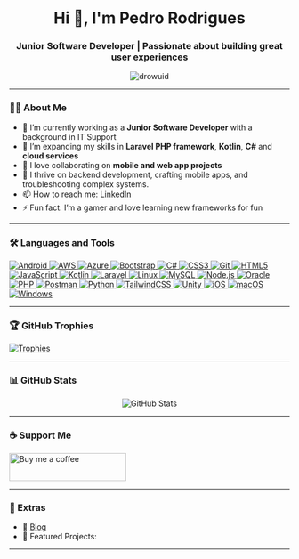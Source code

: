 <h1 align="center">Hi 👋, I'm Pedro Rodrigues</h1>
<h3 align="center">Junior Software Developer | Passionate about building great user experiences</h3>

<p align="center">
  <img src="https://komarev.com/ghpvc/?username=drowuid&label=Profile%20views&color=0e75b6&style=flat" alt="drowuid" />
</p>

---

### 🧑‍💻 About Me

- 🔭 I’m currently working as a **Junior Software Developer** with a background in IT Support  
- 🌱 I’m expanding my skills in **Laravel PHP framework**, **Kotlin**, **C#** and **cloud services**  
- 👯 I love collaborating on **mobile and web app projects**  
- 💬 I thrive on backend development, crafting mobile apps, and troubleshooting complex systems. 
- 📫 How to reach me: [LinkedIn](https://linkedin.com/in/pedrorod1988)  
- ⚡ Fun fact: I’m a gamer and love learning new frameworks for fun

---

### 🛠️ Languages and Tools

<p align="left">
  <a href="https://developer.android.com" target="_blank" rel="noreferrer">
    <img src="https://img.shields.io/badge/Android-3DDC84?style=for-the-badge&logo=android&logoColor=white" alt="Android" />
  </a>
  <a href="https://aws.amazon.com" target="_blank" rel="noreferrer">
    <img src="https://img.shields.io/badge/AWS-232F3E?style=for-the-badge&logo=amazon-aws&logoColor=white" alt="AWS" />
  </a>
  <a href="https://azure.microsoft.com/en-in/" target="_blank" rel="noreferrer">
    <img src="https://img.shields.io/badge/Azure-0078D4?style=for-the-badge&logo=microsoft-azure&logoColor=white" alt="Azure" />
  </a>
  <a href="https://getbootstrap.com" target="_blank" rel="noreferrer">
    <img src="https://img.shields.io/badge/Bootstrap-7952B3?style=for-the-badge&logo=bootstrap&logoColor=white" alt="Bootstrap" />
  </a>
  <a href="https://www.w3schools.com/cs/" target="_blank" rel="noreferrer">
    <img src="https://img.shields.io/badge/C%23-239120?style=for-the-badge&logo=c-sharp&logoColor=white" alt="C#" />
  </a>
  <a href="https://www.w3schools.com/css/" target="_blank" rel="noreferrer">
    <img src="https://img.shields.io/badge/CSS3-1572B6?style=for-the-badge&logo=css3&logoColor=white" alt="CSS3" />
  </a>
  <a href="https://git-scm.com/" target="_blank" rel="noreferrer">
    <img src="https://img.shields.io/badge/Git-F05032?style=for-the-badge&logo=git&logoColor=white" alt="Git" />
  </a>
  <a href="https://www.w3.org/html/" target="_blank" rel="noreferrer">
    <img src="https://img.shields.io/badge/HTML5-E34F26?style=for-the-badge&logo=html5&logoColor=white" alt="HTML5" />
  </a>
  <a href="https://developer.mozilla.org/en-US/docs/Web/JavaScript" target="_blank" rel="noreferrer">
    <img src="https://img.shields.io/badge/JavaScript-F7DF1E?style=for-the-badge&logo=javascript&logoColor=black" alt="JavaScript" />
  </a>
  <a href="https://kotlinlang.org" target="_blank" rel="noreferrer">
    <img src="https://img.shields.io/badge/Kotlin-7F52FF?style=for-the-badge&logo=kotlin&logoColor=white" alt="Kotlin" />
  </a>
  <a href="https://laravel.com/" target="_blank" rel="noreferrer">
    <img src="https://img.shields.io/badge/Laravel-FF2D20?style=for-the-badge&logo=laravel&logoColor=white" alt="Laravel" />
  </a>
  <a href="https://www.linux.org/" target="_blank" rel="noreferrer">
    <img src="https://img.shields.io/badge/Linux-FCC624?style=for-the-badge&logo=linux&logoColor=black" alt="Linux" />
  </a>
  <a href="https://www.mysql.com/" target="_blank" rel="noreferrer">
    <img src="https://img.shields.io/badge/MySQL-4479A1?style=for-the-badge&logo=mysql&logoColor=white" alt="MySQL" />
  </a>
  <a href="https://nodejs.org" target="_blank" rel="noreferrer">
    <img src="https://img.shields.io/badge/Node.js-339933?style=for-the-badge&logo=node.js&logoColor=white" alt="Node.js" />
  </a>
  <a href="https://www.oracle.com/" target="_blank" rel="noreferrer">
    <img src="https://img.shields.io/badge/Oracle-F80000?style=for-the-badge&logo=oracle&logoColor=white" alt="Oracle" />
  </a>
  <a href="https://www.php.net" target="_blank" rel="noreferrer">
    <img src="https://img.shields.io/badge/PHP-777BB4?style=for-the-badge&logo=php&logoColor=white" alt="PHP" />
  </a>
  <a href="https://postman.com" target="_blank" rel="noreferrer">
    <img src="https://img.shields.io/badge/Postman-FF6C37?style=for-the-badge&logo=postman&logoColor=white" alt="Postman" />
  </a>
  <a href="https://www.python.org" target="_blank" rel="noreferrer">
    <img src="https://img.shields.io/badge/Python-3776AB?style=for-the-badge&logo=python&logoColor=white" alt="Python" />
  </a>
  <a href="https://tailwindcss.com/" target="_blank" rel="noreferrer">
    <img src="https://img.shields.io/badge/TailwindCSS-06B6D4?style=for-the-badge&logo=tailwindcss&logoColor=white" alt="TailwindCSS" />
  </a>
  <a href="https://unity.com/" target="_blank" rel="noreferrer">
    <img src="https://img.shields.io/badge/Unity-FFFFFF?style=for-the-badge&logo=unity&logoColor=black" alt="Unity" />
  </a>
  <a href="https://developer.apple.com/ios/" target="_blank" rel="noreferrer">
  <img src="https://img.shields.io/badge/iOS-000000?style=for-the-badge&logo=ios&logoColor=white" alt="iOS" />
</a>
<a href="https://developer.apple.com/macos/" target="_blank" rel="noreferrer">
  <img src="https://img.shields.io/badge/macOS-000000?style=for-the-badge&logo=macos&logoColor=white" alt="macOS" />
</a>
<a href="https://www.microsoft.com/windows/" target="_blank" rel="noreferrer">
  <img src="https://img.shields.io/badge/Windows-0078D6?style=for-the-badge&logo=windows&logoColor=white" alt="Windows" />
</a>
</p>

---

### 🏆 GitHub Trophies

<p align="left"> 
  <a href="https://github.com/ryo-ma/github-profile-trophy">
    <img src="https://github-profile-trophy.vercel.app/?username=drowuid&theme=flat&no-frame=true&title=MultiLanguage,Commits,Repositories,Followers" alt="Trophies" />
  </a> 
</p>

---

### 📊 GitHub Stats

<p align="center">
  <img src="https://github-readme-stats.vercel.app/api?username=drowuid&show_icons=true&locale=en" alt="GitHub Stats" />
</p>

---

### ☕ Support Me

<p>
  <a href="https://ko-fi.com/pedrorod">
    <img src="https://cdn.ko-fi.com/cdn/kofi3.png?v=3" height="50" width="210" alt="Buy me a coffee" />
  </a>
</p>


---

### 🔗 Extras 

- 📝 [Blog](https://your-blog-link.com)  
- 🚀 Featured Projects:  

---
